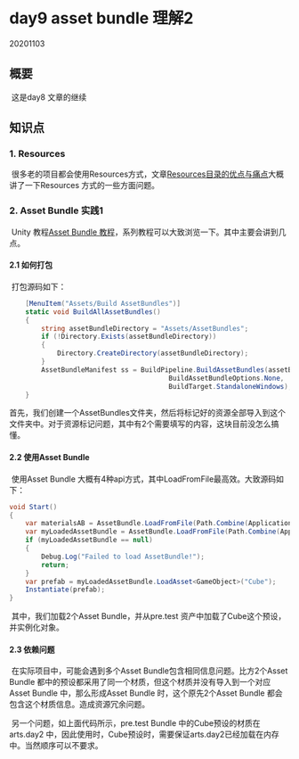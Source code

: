 # day9 asset bundle 理解2

20201103

## 概要

​		这是day8 文章的继续

## 知识点

### 1. Resources

​		很多老的项目都会使用Resources方式，文章[Resources目录的优点与痛点](https://blog.uwa4d.com/archives/USparkle_Addressable2.html)大概讲了一下Resources 方式的一些方面问题。

### 2. Asset Bundle 实践1

​		Unity 教程[Asset Bundle 教程](https://docs.unity3d.com/cn/2019.4/Manual/AssetBundlesIntro.html)，系列教程可以大致浏览一下。其中主要会讲到几点。

#### 2.1 如何打包

​		打包源码如下：

``` c#
    [MenuItem("Assets/Build AssetBundles")]
    static void BuildAllAssetBundles()
    {
        string assetBundleDirectory = "Assets/AssetBundles";
        if (!Directory.Exists(assetBundleDirectory))
        {
            Directory.CreateDirectory(assetBundleDirectory);
        }
        AssetBundleManifest ss = BuildPipeline.BuildAssetBundles(assetBundleDirectory,
                                        BuildAssetBundleOptions.None,
                                        BuildTarget.StandaloneWindows);
    }
```

​		首先，我们创建一个AssetBundles文件夹，然后将标记好的资源全部导入到这个文件夹中。对于资源标记问题，其中有2个需要填写的内容，这块目前没怎么搞懂。

#### 2.2 使用Asset Bundle

​		使用Asset Bundle 大概有4种api方式，其中LoadFromFile最高效。大致源码如下：

```c#
void Start()
{
    var materialsAB = AssetBundle.LoadFromFile(Path.Combine(Application.dataPath, Path.Combine("AssetBundles", "arts.day2")));
    var myLoadedAssetBundle = AssetBundle.LoadFromFile(Path.Combine(Application.dataPath, Path.Combine("AssetBundles", "pre.test")));
    if (myLoadedAssetBundle == null)
    {
        Debug.Log("Failed to load AssetBundle!");
        return;
    }
    var prefab = myLoadedAssetBundle.LoadAsset<GameObject>("Cube");
    Instantiate(prefab);
}
```

​		其中，我们加载2个Asset Bundle，并从pre.test 资产中加载了Cube这个预设，并实例化对象。

#### 2.3 依赖问题

​		在实际项目中，可能会遇到多个Asset Bundle包含相同信息问题。比方2个Asset Bundle 都中的预设都采用了同一个材质，但这个材质并没有导入到一个对应Asset Bundle 中，那么形成Asset Bundle 时，这个原先2个Asset Bundle 都会包含这个材质信息。造成资源冗余问题。

​		另一个问题，如上面代码所示，pre.test Bundle 中的Cube预设的材质在arts.day2 中，因此使用时，Cube预设时，需要保证arts.day2已经加载在内存中。当然顺序可以不要求。

